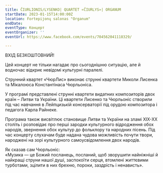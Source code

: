 ```yaml
---
title: ČIURLIONIS/LYSENKO| QUARTET «ČIURLYS»| ORGANUM
startDate: 2023-01-15T14:00:00Z
location: ‏‎Fortepijonų salonas "Organum"‎‏
endDate: 
eventType: Концерт
eventOrganizer: ''
eventUrl: https://www.facebook.com/events/704562041118329/

---
```

ВХІД БЕЗКОШТОВНИЙ!

Цей концерт не тільки нагадає про сьогоднішню ситуацію, але й водночас відкриє невідомі культурні паралелі.

Струнний квартет «ЧюрЛис» виконає струнні квартети Миколи Лисенка та Мікалоюса Константінаса Чюрльоніса.

У програмі представлені струнні квартети видатних композиторів двох країн – Литви та України. Ці квартети Лисенко та Чюрльоніс створили під час навчання в Лейпцизькій консерваторії під орудою композитора і педагога Карла Райнеке.

Програма також висвітлює становище Литви та України на зламі ХІХ-ХХ століть і розповідає про перші зародки культурного відродження обох народів, звернення обох культур до фольклору та народних пісень. Під час концерту слухачам буде надана чудова можливість почути твори, народжені на зорі культурного самоусвідомлення двох народів.

Як сказав сам Чюрльоніс:  
«Музика — це Божий посланець, посланий, щоб зворушити найніжніші й найкращі струни нашої душі, заспокоїти серця, втомлені життєвими турботами, зцілити в них брехню, пороки, заздрість і ненависть».